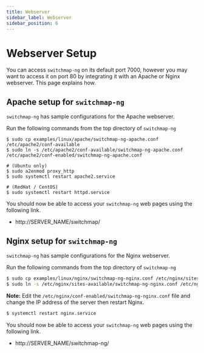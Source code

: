 ```yaml
---
title: Webserver
sidebar_label: Webserver
sidebar_position: 6
---
```


# Webserver Setup

You can access `switchmap-ng` on its default port 7000, however you may
want to access it on port 80 by integrating it with an Apache or Nginx
webserver. This page explains how.

## Apache setup for `switchmap-ng`

`switchmap-ng` has sample configurations for the Apache webserver.

Run the following commands from the top directory of `switchmap-ng`

```
$ sudo cp examples/linux/apache/switchmap-ng-apache.conf /etc/apache2/conf-available
$ sudo ln -s /etc/apache2/conf-available/switchmap-ng-apache.conf /etc/apache2/conf-enabled/switchmap-ng-apache.conf

# (Ubuntu only)
$ sudo a2enmod proxy_http
$ sudo systemctl restart apache2.service

# (RedHat / CentOS)
$ sudo systemctl restart httpd.service
```

You should now be able to access your `switchmap-ng` web pages using the
following link.

- http://SERVER_NAME/switchmap/

## Nginx setup for `switchmap-ng`

`switchmap-ng` has sample configurations for the Nginx webserver.

Run the following commands from the top directory of `switchmap-ng`

```bash
$ sudo cp examples/linux/nginx/switchmap-ng-nginx.conf /etc/nginx/sites-available
$ sudo ln -s /etc/nginx/sites-available/switchmap-ng-nginx.conf /etc/nginx/conf-enabled/switchmap-ng-nginx.conf
```
**Note:** Edit the `/etc/nginx/conf-enabled/switchmap-ng-nginx.conf`
file and change the IP address of the server then restart Nginx.

```bash
$ systemctl restart nginx.service
```
You should now be able to access your `switchmap-ng` web pages using the
following link.

- http://SERVER_NAME/switchmap-ng/
